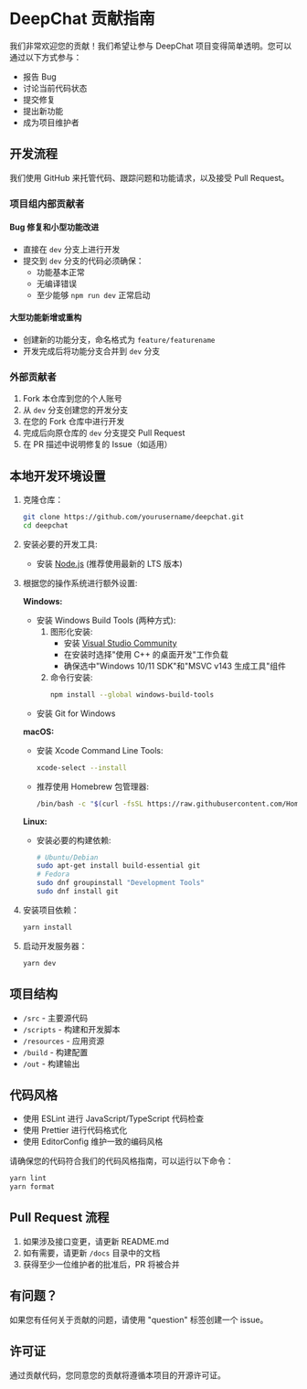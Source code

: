 # DeepChat 贡献指南

我们非常欢迎您的贡献！我们希望让参与 DeepChat 项目变得简单透明。您可以通过以下方式参与：

- 报告 Bug
- 讨论当前代码状态
- 提交修复
- 提出新功能
- 成为项目维护者

## 开发流程

我们使用 GitHub 来托管代码、跟踪问题和功能请求，以及接受 Pull Request。

### 项目组内部贡献者

#### Bug 修复和小型功能改进

- 直接在 `dev` 分支上进行开发
- 提交到 `dev` 分支的代码必须确保：
  - 功能基本正常
  - 无编译错误
  - 至少能够 `npm run dev` 正常启动

#### 大型功能新增或重构

- 创建新的功能分支，命名格式为 `feature/featurename`
- 开发完成后将功能分支合并到 `dev` 分支

### 外部贡献者

1. Fork 本仓库到您的个人账号
2. 从 `dev` 分支创建您的开发分支
3. 在您的 Fork 仓库中进行开发
4. 完成后向原仓库的 `dev` 分支提交 Pull Request
5. 在 PR 描述中说明修复的 Issue（如适用）

## 本地开发环境设置

1. 克隆仓库：

   ```bash
   git clone https://github.com/yourusername/deepchat.git
   cd deepchat
   ```

2. 安装必要的开发工具:

   - 安装 [Node.js](https://nodejs.org/) (推荐使用最新的 LTS 版本)

3. 根据您的操作系统进行额外设置:

   **Windows:**

   - 安装 Windows Build Tools (两种方式):
     1. 图形化安装:
        - 安装 [Visual Studio Community](https://visualstudio.microsoft.com/vs/community/)
        - 在安装时选择"使用 C++ 的桌面开发"工作负载
        - 确保选中"Windows 10/11 SDK"和"MSVC v143 生成工具"组件
     2. 命令行安装:
        ```bash
        npm install --global windows-build-tools
        ```
   - 安装 Git for Windows

   **macOS:**

   - 安装 Xcode Command Line Tools:
     ```bash
     xcode-select --install
     ```
   - 推荐使用 Homebrew 包管理器:
     ```bash
     /bin/bash -c "$(curl -fsSL https://raw.githubusercontent.com/Homebrew/install/HEAD/install.sh)"
     ```

   **Linux:**

   - 安装必要的构建依赖:
     ```bash
     # Ubuntu/Debian
     sudo apt-get install build-essential git
     # Fedora
     sudo dnf groupinstall "Development Tools"
     sudo dnf install git
     ```

4. 安装项目依赖：

   ```bash
   yarn install
   ```

5. 启动开发服务器：
   ```bash
   yarn dev
   ```

## 项目结构

- `/src` - 主要源代码
- `/scripts` - 构建和开发脚本
- `/resources` - 应用资源
- `/build` - 构建配置
- `/out` - 构建输出

## 代码风格

- 使用 ESLint 进行 JavaScript/TypeScript 代码检查
- 使用 Prettier 进行代码格式化
- 使用 EditorConfig 维护一致的编码风格

请确保您的代码符合我们的代码风格指南，可以运行以下命令：

```bash
yarn lint
yarn format
```

## Pull Request 流程

1. 如果涉及接口变更，请更新 README.md
2. 如有需要，请更新 `/docs` 目录中的文档
3. 获得至少一位维护者的批准后，PR 将被合并

## 有问题？

如果您有任何关于贡献的问题，请使用 "question" 标签创建一个 issue。

## 许可证

通过贡献代码，您同意您的贡献将遵循本项目的开源许可证。
